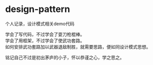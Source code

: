 # design-pattern
个人记录，设计模式相关demo代码<br>

学会了写代码，不过学会了耍刀枪棍棒。<br>
学会了用框架，不过学会了使武功套路。<br>
如何安排武功套路加以武器退敌制胜，就需要思路，便如同设计模式思想。<br>

铭记自己不过是初出茅庐的小子，怀以恭谨之心，学之思之。<br>
